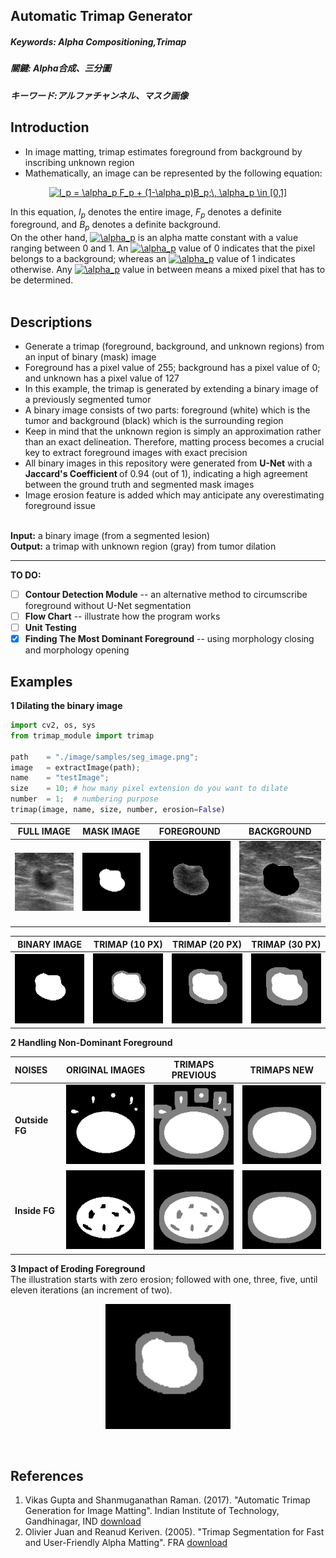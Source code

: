 ## Automatic Trimap Generator ##

##### Keywords: Alpha Compositioning,Trimap #####
##### 關鍵: Alpha合成、三分圖 #####
##### キーワード:アルファチャンネル、マスク画像 #####

## Introduction ##
<ul>
<li/>In image matting, trimap estimates foreground from background by inscribing unknown region
<li/> Mathematically, an image can be represented by the following equation:
</ul>
<p align="center">
<a href="https://www.codecogs.com/eqnedit.php?latex=I_p&space;=&space;\alpha_p&space;F_p&space;&plus;&space;(1-\alpha_p)B_p;\,&space;\alpha_p&space;\in&space;[0,1]" target="_blank"><img src="https://latex.codecogs.com/gif.latex?I_p&space;=&space;\alpha_p&space;F_p&space;&plus;&space;(1-\alpha_p)B_p;\,&space;\alpha_p&space;\in&space;[0,1]" title="I_p = \alpha_p F_p + (1-\alpha_p)B_p;\, \alpha_p \in [0,1]" /></a>
</p>
In this equation, <i>I<sub>p</sub></i> denotes the entire image, <i>F<sub>p</sub></i> denotes a definite foreground, and <i>B<sub>p</sub></i> denotes a definite background. <br/>
On the other hand, <a href="https://www.codecogs.com/eqnedit.php?latex=\alpha_p" target="_blank"><img src="https://latex.codecogs.com/gif.latex?\alpha_p" title="\alpha_p" /></a> is an alpha matte constant with a value ranging between 0 and 1. An <a href="https://www.codecogs.com/eqnedit.php?latex=\alpha_p" target="_blank"><img src="https://latex.codecogs.com/gif.latex?\alpha_p" title="\alpha_p" /></a> value of 0 indicates that the pixel belongs to a background; whereas an <a href="https://www.codecogs.com/eqnedit.php?latex=\alpha_p" target="_blank"><img src="https://latex.codecogs.com/gif.latex?\alpha_p" title="\alpha_p" /></a> value of 1 indicates otherwise. Any <a href="https://www.codecogs.com/eqnedit.php?latex=\alpha_p" target="_blank"><img src="https://latex.codecogs.com/gif.latex?\alpha_p" title="\alpha_p" /></a> value in between means a mixed pixel that has to be determined. <br /><br />

## Descriptions ##
<ul>
  <li/>Generate a trimap (foreground, background, and unknown regions) from an input of binary (mask) image
  <li/>Foreground has a pixel value of 255; background has a pixel value of 0; and unknown has a pixel value of 127
  <li/>In this example, the trimap is generated by extending a binary image of a previously segmented tumor
  <li/>A binary image consists of two parts: foreground (white) which is the tumor and background (black) which is the surrounding region
  <li/>Keep in mind that the unknown region is simply an approximation rather than an exact delineation. Therefore, matting process becomes a crucial key to extract foreground images with exact precision
  <li />All binary images in this repository were generated from <b>U-Net</b> with a <b> Jaccard's Coefficient </b> of 0.94 (out of 1), indicating a high agreement between the ground truth and segmented mask images
  <li />Image erosion feature is added which may anticipate any overestimating foreground issue
</ul>
<br /><b>Input:</b> a binary image (from a segmented lesion)
<br /><b>Output:</b> a trimap with unknown region (gray) from tumor dilation <br/>

---
**TO DO:**
- [ ] **Contour Detection Module** -- an alternative method to circumscribe foreground without U-Net segmentation
- [ ] **Flow Chart** -- illustrate how the program works
- [ ] **Unit Testing**
- [X] **Finding The Most Dominant Foreground** -- using morphology closing and morphology opening

## Examples ##
**1 Dilating the binary image** <br/>
```python
import cv2, os, sys
from trimap_module import trimap

path    = "./image/samples/seg_image.png";
image   = extractImage(path);
name    = "testImage";
size    = 10; # how many pixel extension do you want to dilate
number  = 1;  # numbering purpose 
trimap(image, name, size, number, erosion=False)
```
|**FULL IMAGE**| **MASK IMAGE**|**FOREGROUND**| **BACKGROUND**|
|:----------:|:----------:|:----------:|:----------:|
|![alt text](./images/examples/full_img.png)| ![alt text](./images/examples/seg_img.png) |  ![alt text](./images/examples/fg_img.png) | ![alt text](./images/examples/bg_img.png)


|**BINARY IMAGE**|**TRIMAP (10 PX)**|**TRIMAP (20 PX)**|**TRIMAP (30 PX)**|
|:----------:|:----------:|:----------:|:----------:|
|![alt text](./images/examples/seg_img.png)|![alt text](./images/examples/trimap.png)|![alt text](./images/examples/trimap_20.png)|![alt text](./images/examples/trimap_30.png)|

**2 Handling Non-Dominant Foreground**

|**NOISES**|**ORIGINAL IMAGES**|**TRIMAPS PREVIOUS**|**TRIMAPS NEW**|
|:----------|:----------:|:----------:|:----------:|
|**Outside FG**|![alt text](./images/examples/opening.png)|![alt text](./images/examples/opening_trimap.png)|![alt text](./images/examples/opening_trimap_new.png)|
|**Inside FG**|![alt text](./images/examples/closing.png)|![alt text](./images/examples/closing_trimap.png)|![alt text](./images/examples/closing_trimap_new.png)|

**3 Impact of Eroding Foreground** <br/>
The illustration starts with zero erosion; followed with one, three, five, until eleven iterations (an increment of two). <br />

<p align="center">
<img src = "./images/examples/eroded_image.gif" height="200" width="200">
</p><br />

## References ##
1. Vikas Gupta and Shanmuganathan Raman. (2017). "Automatic Trimap Generation for Image Matting". Indian Institute of Technology, Gandhinagar, IND [download](https://arxiv.org/pdf/1707.00333.pdf)
2. Olivier Juan and Reanud Keriven. (2005). "Trimap Segmentation for Fast and User-Friendly Alpha Matting". FRA [download](http://imagine.enpc.fr/publications/papers/05vlsm_c.pdf)
